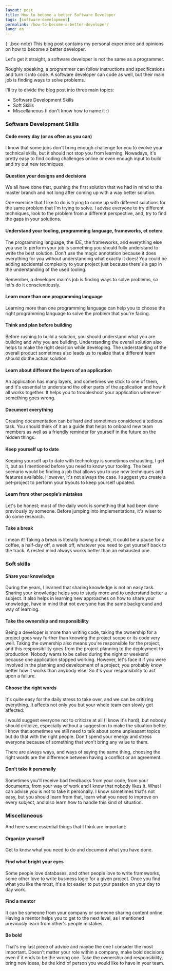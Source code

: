 ```yaml
---
layout: post
title: How to become a better Software Developer
tags: [software-development]
permalink: /how-to-become-a-better-developer/
lang: en
---
```


{: .box-note}
This blog post contains my personal experience and opinions on how to become a better developer.

Let's get it straight, a software developer is not the same as a programmer. 

Roughly speaking, a programmer can follow instructions and specifications and turn it into code. A software developer can code as well, but their main job is finding ways to solve problems.

I'll try to divide the blog post into three main topics:
  - Software Development Skills
  - Soft Skills
  - Miscellaneous (I don't know how to name it :)

### Software Development Skills
<p/>

#### Code every day (or as often as you can)
I know that some jobs don't bring enough challenge for you to evolve your technical skills, but it should not stop you from learning.
Nowadays, it's pretty easy to find coding challenges online or even enough input to build and try out new techniques.

#### Question your designs and decisions
We all have done that, pushing the first solution that we had in mind to the master branch and not long after coming up with a way better solution.

One exercise that I like to do is trying to come up with different solutions for the same problem that I'm trying to solve. I advise everyone to try different techniques, look to the problem from a different perspective, and, try to find the gaps in your solutions.

#### Understand your tooling, programming language, frameworks, et cetera
The programming language, the IDE, the frameworks, and everything else you use to perform your job is something you should fully understand to write the best solution. Don't use the magic annotation because it does everything for you without understanding what exactly it does! You could be adding accidental complexity to your project just because there's a gap in the understanding of the used tooling.

Remember, a developer main's job is finding ways to solve problems, so let's do it conscientiously.

#### Learn more than one programming language
Learning more than one programming language can help you to choose the right programming language to solve the problem that you're facing.

#### Think and plan before building
Before rushing to build a solution, you should understand what you are building and why you are building. Understanding the overall solution also helps to make the right decision while developing.
The understanding of the overall product sometimes also leads us to realize that a different team should do the actual solution.

#### Learn about different the layers of an application
An application has many layers, and sometimes we stick to one of them, and it's essential to understand the other parts of the application and how it all works together. It helps you to troubleshoot your application whenever something goes wrong.

#### Document everything
Creating documentation can be hard and sometimes considered a tedious task. You should think of it as a guide that helps to onboard new team members as well as a friendly reminder for yourself in the future on the hidden things.

#### Keep yourself up to date
Keeping yourself up to date with technology is sometimes exhausting, I get it, but as I mentioned before you need to know your tooling. 
The best scenario would be finding a job that allows you to use new techniques and features available. However, it's not always the case. I suggest you create a pet-project to perform your tryouts to keep yourself updated.

#### Learn from other people’s mistakes
Let's be honest; most of the daily work is something that had been done previously by someone. Before jumping into implementations, it's wiser to do some research.

#### Take a break
I mean it! Taking a break is literally having a break, it could be a pause for a coffee, a half-day off, a week off, whatever you need to get yourself back to the track.
A rested mind always works better than an exhausted one.

### Soft skills

<p/>

#### Share your knowledge
During the years, I learned that sharing knowledge is not an easy task. Sharing your knowledge helps you to study more and to understand better a subject. It also helps in learning new approaches on how to share your knowledge, have in mind that not everyone has the same background and way of learning.

#### Take the ownership and responsibility
Being a developer is more than writing code, taking the ownership for a project goes way further than knowing the project scope or its code very well. 
Taking the ownership also means you're responsible for the project, and this responsibility goes from the project planning to the deployment to production. 
Nobody wants to be called during the night or weekend because one application stopped working. However, let's face it if you were involved in the planning and development of a project; you probably know better how it works than anybody else. So it's your responsibility to act upon a failure.

#### Choose the right words
It's quite easy for the daily stress to take over, and we can be critizing everything. It affects not only you but your whole team can slowly get affected.

I would suggest everyone not to criticize at all (I know it's hard), but nobody should criticize, especially without a suggestion to make the situation better. I know that sometimes we still need to talk about some unpleasant topics but do that with the right people. Don't spend your energy and stress everyone because of something that won't bring any value to them.

There are always ways, and ways of saying the same thing, choosing the right words are the difference between having a conflict or an agreement.

#### Don’t take it personally
Sometimes you'll receive bad feedbacks from your code, from your documents, from your way of work and I know that nobody likes it.
What I can advise you is not to take it personally. I know sometimes that's not easy, but you should learn from that, learn what you need to improve on every subject, and also learn how to handle this kind of situation.

### Miscellaneous 
And here some essential things that I think are important:

#### Organize yourself
Get to know what you need to do and document what you have done.

#### Find what bright your eyes
Some people love databases, and other people love to write frameworks, some other love to write business logic for a given project. Once you find what you like the most, it's a lot easier to put your passion on your day to day work.

#### Find a mentor
It can be someone from your company or someone sharing content online. Having a mentor helps you to get to the next level, as I mentioned previously learn from other's people mistakes.

#### Be bold
That's my last piece of advice and maybe the one I consider the most important. Doesn't matter your role within a company, make bold decisions even if it ends to be the wrong one. Take the ownership and responsibility, bring new ideas, be the kind of person you would like to have in your team.

